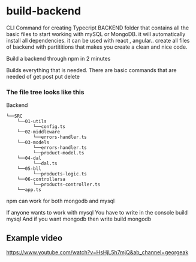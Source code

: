 # build-backend
CLI Command for creating Typecript BACKEND folder that contains all the basic files to start working with mySQL or MongoDB. it will automatically install all dependencies. it can be used with react , angular.. create all files of backend with partititions that makes you create a clean and nice code.

Build a backend through npm in 2 minutes 

Builds everything that is needed. There are basic commands that are needed of get post put delete

### The file tree looks like this


 Backend
 
    └──SRC
        └──01-utils
              └──config.ts
        └──02-middleware
              └──errors-handler.ts
        └──03-models
              └──errors-handler.ts
              └──product-model.ts
        └──04-dal
              └──dal.ts
        └──05-bll
              └──products-logic.ts
        └──06-controllersa
              └──products-controller.ts
        └──app.ts

npm can work for both mongodb and mysql

If anyone wants to work with mysql
You have to write in the console
build mysql
And if you want mongodb then write build mongodb

## Example video

https://www.youtube.com/watch?v=HsHjL5h7mjQ&ab_channel=georgeak
